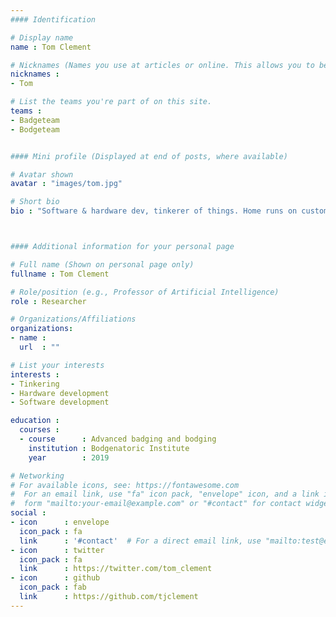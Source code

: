 ```yaml
---
#### Identification

# Display name
name : Tom Clement

# Nicknames (Names you use at articles or online. This allows you to be linked at articles.)
nicknames :
- Tom

# List the teams you're part of on this site.
teams :
- Badgeteam
- Bodgeteam


#### Mini profile (Displayed at end of posts, where available)

# Avatar shown
avatar : "images/tom.jpg"

# Short bio
bio : "Software & hardware dev, tinkerer of things. Home runs on custom WiFi chips. Totally knows how to Jurassic Park biology too."



#### Additional information for your personal page

# Full name (Shown on personal page only)
fullname : Tom Clement

# Role/position (e.g., Professor of Artificial Intelligence)
role : Researcher

# Organizations/Affiliations
organizations:
- name :
  url  : ""

# List your interests
interests :
- Tinkering
- Hardware development
- Software development

education :
  courses :
  - course      : Advanced badging and bodging
    institution : Bodgenatoric Institute
    year        : 2019

# Networking
# For available icons, see: https://fontawesome.com
#  For an email link, use "fa" icon pack, "envelope" icon, and a link in the
#  form "mailto:your-email@example.com" or "#contact" for contact widget.
social :
- icon      : envelope
  icon_pack : fa
  link      : '#contact'  # For a direct email link, use "mailto:test@example.org".
- icon      : twitter
  icon_pack : fa
  link      : https://twitter.com/tom_clement
- icon      : github
  icon_pack : fab
  link      : https://github.com/tjclement
---
```

